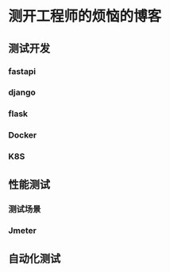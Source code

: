 # 测开工程师的烦恼的博客



## 测试开发

### fastapi

### django

### flask

### Docker

### K8S

## 性能测试

### 测试场景

### Jmeter

## 自动化测试